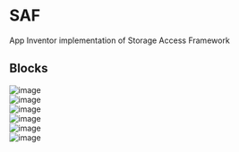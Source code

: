 # SAF
App Inventor implementation of Storage Access Framework

## Blocks
![image](https://user-images.githubusercontent.com/41724811/134688866-63f9f7c8-0cb4-4c2b-892a-aa18fe7dbeb5.png) <br>
![image](https://user-images.githubusercontent.com/41724811/134688887-55167d9b-64ba-4d92-974b-10b01bdf1b3b.png) <br>
![image](https://user-images.githubusercontent.com/41724811/134688927-53e6eff5-2629-4771-bc24-e6c737a61090.png) <br>
![image](https://user-images.githubusercontent.com/41724811/134688956-1cef0079-414b-4690-9a9d-d065f3d0ede4.png) <br>
![image](https://user-images.githubusercontent.com/41724811/134688995-939e23ee-c41c-41da-9d5a-64ffdf2c0ff3.png) <br>
![image](https://user-images.githubusercontent.com/41724811/134689195-ceada45b-ac26-4e0a-9cb4-3fecd5a28b6e.png)
